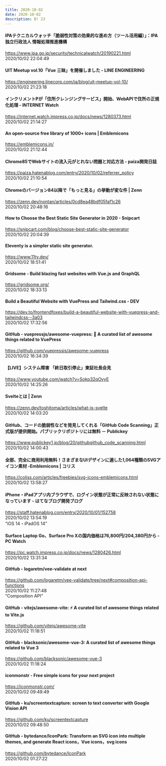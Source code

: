 ```yaml
---
title: 2020-10-02
date: 2020-10-02
description: B! 23
---
```


#### IPAテクニカルウォッチ「脆弱性対策の効果的な進め方（ツール活用編）」：IPA 独立行政法人 情報処理推進機構
https://www.ipa.go.jp/security/technicalwatch/20190221.html<br>
2020/10/02 22:04:49<br>


#### UIT Meetup vol.10「Vue 三昧」を開催しました - LINE ENGINEERING
https://engineering.linecorp.com/ja/blog/uit-meetup-vol-10/<br>
2020/10/02 21:23:18<br>


#### インクリメントPが「住所クレンジングサービス」開始、WebAPIで住所の正規化処理 - INTERNET Watch
https://internet.watch.impress.co.jp/docs/news/1280373.html<br>
2020/10/02 21:14:27<br>


#### An open-source free library of 1000+ icons | Emblemicons
https://emblemicons.in/<br>
2020/10/02 21:12:44<br>


#### Chrome85でWebサイトの流入元がとれない問題と対応方法 - paiza開発日誌
https://paiza.hatenablog.com/entry/2020/10/02/referrer_policy<br>
2020/10/02 21:10:54<br>


#### Chromeのバージョン84以降で「もっと見る」の挙動が変な件 | Zenn
https://zenn.dev/nontan/articles/0cd8ea48bdf05faf1c26<br>
2020/10/02 20:48:16<br>


#### How to Choose the Best Static Site Generator in 2020 - Snipcart
https://snipcart.com/blog/choose-best-static-site-generator<br>
2020/10/02 20:04:39<br>


#### Eleventy is a simpler static site generator.
https://www.11ty.dev/<br>
2020/10/02 18:51:41<br>


#### Gridsome - Build blazing fast websites with Vue.js and GraphQL
https://gridsome.org/<br>
2020/10/02 18:33:13<br>


#### Build a Beautiful Website with VuePress and Tailwind.css - DEV
https://dev.to/frontendfoxes/build-a-beautiful-website-with-vuepress-and-tailwindcss--3a03<br>
2020/10/02 17:32:56<br>


#### GitHub - vuepressjs/awesome-vuepress: 🎉 A curated list of awesome things related to VuePress
https://github.com/vuepressjs/awesome-vuepress<br>
2020/10/02 16:34:39<br>


#### 【LIVE】システム障害 「終日取引停止」東証社長会見
https://www.youtube.com/watch?v=Sokp32qOvyE<br>
2020/10/02 14:25:26<br>


#### Svelteとは | Zenn
https://zenn.dev/toshitoma/articles/what-is-svelte<br>
2020/10/02 14:03:20<br>


#### GitHub、コードの脆弱性などを発見してくれる「GitHub Code Scanning」正式版が提供開始。パブリックリポジトリには無料 － Publickey
https://www.publickey1.jp/blog/20/githubgithub_code_scanning.html<br>
2020/10/02 14:00:43<br>


#### 全部、完全に商用利用無料！さまざまなUIデザインに適した1,064種類のSVGアイコン素材 -Emblemicons | コリス
https://coliss.com/articles/freebies/svg-icons-emblemicons.html<br>
2020/10/02 13:58:27<br>


#### iPhone・iPadアプリ内ブラウザで、ログイン状態が正常に反映されない状態になっています - はてなブログ開発ブログ
https://staff.hatenablog.com/entry/2020/10/01/152758<br>
2020/10/02 13:54:19<br>
“iOS 14・iPadOS 14”


#### Surface Laptop Go、Surface Pro Xの国内価格は76,800円/204,380円から - PC Watch
https://pc.watch.impress.co.jp/docs/news/1280426.html<br>
2020/10/02 13:31:34<br>


#### GitHub - logaretm/vee-validate at next
https://github.com/logaretm/vee-validate/tree/next#composition-api-functions<br>
2020/10/02 11:27:48<br>
“Composition API”


#### GitHub - vitejs/awesome-vite: ⚡️ A curated list of awesome things related to Vite.js
https://github.com/vitejs/awesome-vite<br>
2020/10/02 11:18:51<br>


#### GitHub - blacksonic/awesome-vue-3: A curated list of awesome things related to Vue 3
https://github.com/blacksonic/awesome-vue-3<br>
2020/10/02 11:18:24<br>


#### iconmonstr - Free simple icons for your next project
https://iconmonstr.com/<br>
2020/10/02 09:49:49<br>


#### GitHub - ku/screentextcapture: screen to text converter with Google Vision API
https://github.com/ku/screentextcapture<br>
2020/10/02 09:48:50<br>


#### GitHub - bytedance/IconPark: Transform an SVG icon into multiple themes, and generate React icons，Vue icons，svg icons
https://github.com/bytedance/IconPark<br>
2020/10/02 01:27:22<br>



